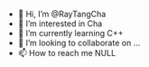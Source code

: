 - 👋 Hi, I’m @RayTangCha
- 👀 I’m interested in Cha
- 🌱 I’m currently learning C++
- 💞️ I’m looking to collaborate on ...
- 📫 How to reach me NULL
